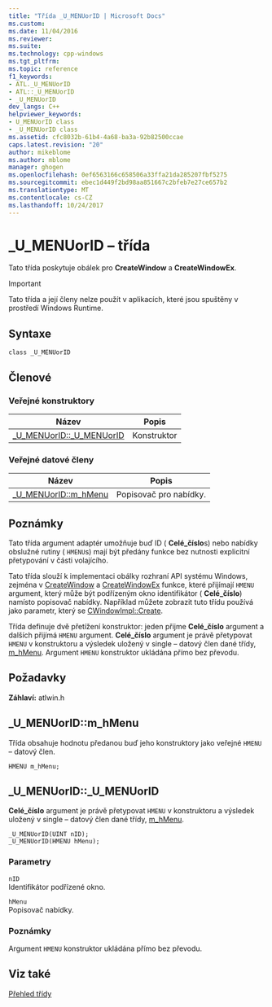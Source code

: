 ```yaml
---
title: "Třída _U_MENUorID | Microsoft Docs"
ms.custom: 
ms.date: 11/04/2016
ms.reviewer: 
ms.suite: 
ms.technology: cpp-windows
ms.tgt_pltfrm: 
ms.topic: reference
f1_keywords:
- ATL._U_MENUorID
- ATL::_U_MENUorID
- _U_MENUorID
dev_langs: C++
helpviewer_keywords:
- U_MENUorID class
- _U_MENUorID class
ms.assetid: cfc8032b-61b4-4a68-ba3a-92b82500ccae
caps.latest.revision: "20"
author: mikeblome
ms.author: mblome
manager: ghogen
ms.openlocfilehash: 0ef6563166c658506a33ffa21da285207fbf5275
ms.sourcegitcommit: ebec1d449f2bd98aa851667c2bfeb7e27ce657b2
ms.translationtype: MT
ms.contentlocale: cs-CZ
ms.lasthandoff: 10/24/2017
---
```

# <a name="umenuorid-class"></a>_U_MENUorID – třída
Tato třída poskytuje obálek pro **CreateWindow** a **CreateWindowEx**.  
  
> [!IMPORTANT]
>  Tato třída a její členy nelze použít v aplikacích, které jsou spuštěny v prostředí Windows Runtime.  
  
## <a name="syntax"></a>Syntaxe  
  
```
class _U_MENUorID
```  
  
## <a name="members"></a>Členové  
  
### <a name="public-constructors"></a>Veřejné konstruktory  
  
|Název|Popis|  
|----------|-----------------|  
|[_U_MENUorID::_U_MENUorID](#_u_menuorid___u_menuorid)|Konstruktor|  
  
### <a name="public-data-members"></a>Veřejné datové členy  
  
|Název|Popis|  
|----------|-----------------|  
|[_U_MENUorID::m_hMenu](#_u_menuorid__m_hmenu)|Popisovač pro nabídky.|  
  
## <a name="remarks"></a>Poznámky  
 Tato třída argument adaptér umožňuje buď ID ( **Celé_číslo**s) nebo nabídky obslužné rutiny ( `HMENU`s) mají být předány funkce bez nutnosti explicitní přetypování v části volajícího.  
  
 Tato třída slouží k implementaci obálky rozhraní API systému Windows, zejména v [CreateWindow](http://msdn.microsoft.com/library/windows/desktop/ms632679) a [CreateWindowEx](http://msdn.microsoft.com/library/windows/desktop/ms632680) funkce, které přijímají `HMENU` argument, který může být podřízeným okno identifikátor ( **Celé_číslo**) namísto popisovač nabídky. Například můžete zobrazit tuto třídu používá jako parametr, který se [CWindowImpl::Create](cwindowimpl-class.md#create).  

  
 Třída definuje dvě přetížení konstruktor: jeden přijme **Celé_číslo** argument a dalších přijímá `HMENU` argument. **Celé_číslo** argument je právě přetypovat `HMENU` v konstruktoru a výsledek uložený v single – datový člen dané třídy, [m_hMenu](#_u_menuorid__m_hmenu). Argument `HMENU` konstruktor ukládána přímo bez převodu.  
  
## <a name="requirements"></a>Požadavky  
 **Záhlaví:** atlwin.h  
  
##  <a name="_u_menuorid__m_hmenu"></a>_U_MENUorID::m_hMenu  
 Třída obsahuje hodnotu předanou buď jeho konstruktory jako veřejné `HMENU` – datový člen.  
  
```
HMENU m_hMenu;
```  
  
##  <a name="_u_menuorid___u_menuorid"></a>_U_MENUorID::_U_MENUorID  
 **Celé_číslo** argument je právě přetypovat `HMENU` v konstruktoru a výsledek uložený v single – datový člen dané třídy, [m_hMenu](#_u_menuorid__m_hmenu).  
  
```
_U_MENUorID(UINT nID);  
_U_MENUorID(HMENU hMenu);
```  
  
### <a name="parameters"></a>Parametry  
 `nID`  
 Identifikátor podřízené okno.  
  
 `hMenu`  
 Popisovač nabídky.  
  
### <a name="remarks"></a>Poznámky  
 Argument `HMENU` konstruktor ukládána přímo bez převodu.  
  
## <a name="see-also"></a>Viz také  
 [Přehled třídy](../../atl/atl-class-overview.md)

